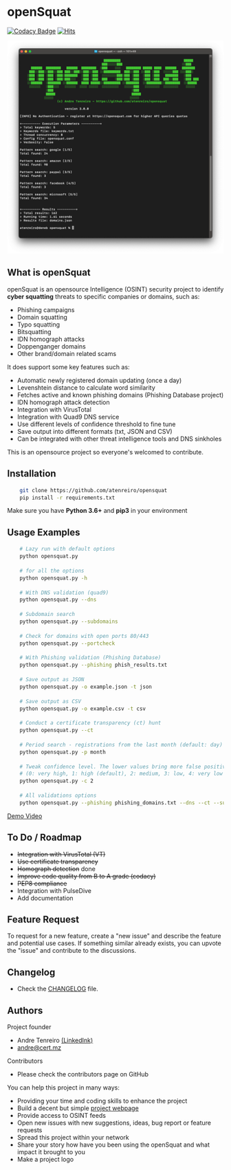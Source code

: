 openSquat
====

[![Codacy Badge](https://api.codacy.com/project/badge/Grade/9231646e8ddf4efc9fb1f62f628df34a)](https://www.codacy.com/manual/atenreiro/opensquat?utm_source=github.com&amp;utm_medium=referral&amp;utm_content=atenreiro/opensquat&amp;utm_campaign=Badge_Grade)
[![Hits](https://hits.seeyoufarm.com/api/count/incr/badge.svg?url=https%3A%2F%2Fgithub.com%2Fatenreiro%2Fopensquat&count_bg=%2379C83D&title_bg=%23555555&icon=&icon_color=%23E7E7E7&title=hits&edge_flat=false)](https://hits.seeyoufarm.com)

![alt text](https://raw.githubusercontent.com/atenreiro/opensquat/master/screenshots/openSquat.PNG)

What is openSquat
-------------

openSquat is an opensource Intelligence (OSINT) security project to identify **cyber squatting** threats to specific companies or domains, such as:

*   Phishing campaigns
*   Domain squatting
*   Typo squatting
*   Bitsquatting
*   IDN homograph attacks
*   Doppenganger domains
*   Other brand/domain related scams

It does support some key features such as:

*   Automatic newly registered domain updating (once a day)
*   Levenshtein distance to calculate word similarity
*   Fetches active and known phishing domains (Phishing Database project)
*   IDN homograph attack detection
*   Integration with VirusTotal
*   Integration with Quad9 DNS service
*   Use different levels of confidence threshold to fine tune
*   Save output into different formats (txt, JSON and CSV)
*   Can be integrated with other threat intelligence tools and DNS sinkholes

This is an opensource project so everyone's welcomed to contribute.

Installation
------------

```bash
    git clone https://github.com/atenreiro/opensquat
    pip install -r requirements.txt
```

Make sure you have **Python 3.6+** and **pip3** in your environment

Usage Examples
------------

```bash
    # Lazy run with default options
    python opensquat.py

    # for all the options
    python opensquat.py -h

    # With DNS validation (quad9)
    python opensquat.py --dns
    
    # Subdomain search
    python opensquat.py --subdomains
    
    # Check for domains with open ports 80/443
    python opensquat.py --portcheck

    # With Phishing validation (Phishing Database)
    python opensquat.py --phishing phish_results.txt

    # Save output as JSON
    python opensquat.py -o example.json -t json

    # Save output as CSV
    python opensquat.py -o example.csv -t csv

    # Conduct a certificate transparency (ct) hunt
    python opensquat.py --ct

    # Period search - registrations from the last month (default: day)
    python opensquat.py -p month

    # Tweak confidence level. The lower values bring more false positives
    # (0: very high, 1: high (default), 2: medium, 3: low, 4: very low
    python opensquat.py -c 2

    # All validations options
    python opensquat.py --phishing phishing_domains.txt --dns --ct --subdomains --portcheck 
```
[Demo Video](https://asciinema.org/a/361931)

To Do / Roadmap
-------------
*   ~~Integration with VirusTotal (VT)~~
*   ~~Use certificate transparency~~
*   ~~Homograph detection~~ done
*   ~~Improve code quality from B to A grade (codacy)~~
*   ~~PEP8 compliance~~
*   Integration with PulseDive
*   Add documentation

Feature Request
-------------
To request for a new feature, create a "new issue" and describe the feature and potential use cases. If something similar already exists, you can upvote the "issue" and contribute to the discussions.

Changelog
-------------
*   Check the [CHANGELOG](https://github.com/atenreiro/opensquat/blob/master/CHANGELOG) file.

Authors
-------------
Project founder
*   Andre Tenreiro [(LinkedInk)](https://www.linkedin.com/in/andretenreiro/)
*   [andre@cert.mz](mailto:andre@cert.mz)

Contributors
*   Please check the contributors page on GitHub

You can help this project in many ways:
*   Providing your time and coding skills to enhance the project
*   Build a decent but simple [project webpage](https://opensquat.com)
*   Provide access to OSINT feeds
*   Open new issues with new suggestions, ideas, bug report or feature requests
*   Spread this project within your network
*   Share your story how have you been using the openSquat and what impact it brought to you
*   Make a project logo
